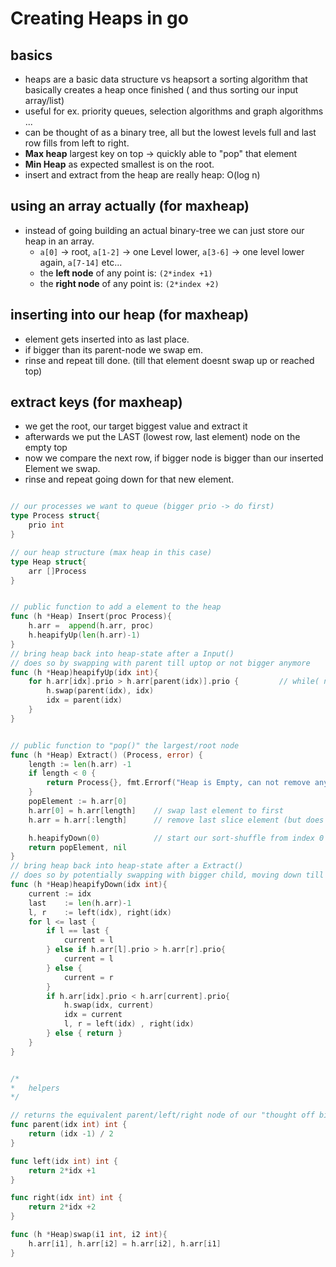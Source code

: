 # Creating Heaps in go

## basics
- heaps are a basic data structure vs heapsort a sorting algorithm that basically creates a heap once finished ( and thus sorting our input array/list)
- useful for ex. priority queues, selection algorithms and graph algorithms ...
- can be thought of as a binary tree, all but the lowest levels full and last row fills from left to right. 
- **Max heap** largest key on top -> quickly able to "pop" that element
- **Min Heap** as expected smallest is on the root. 
- insert and extract from the heap are really heap: O(log n)

## using an array actually (for maxheap)
- instead of going building an actual binary-tree we can just store our heap in an array.
    - `a[0]` -> root, `a[1-2]` -> one Level lower, `a[3-6]` -> one level lower again, `a[7-14]` etc...
    - the **left node**  of any point is: `(2*index +1)`
    - the **right node** of any point is: `(2*index +2)`

## inserting into our heap (for maxheap)
- element gets inserted into as last place.
- if bigger than its parent-node we swap em.
- rinse and repeat till done. (till that element doesnt swap up or reached top)

## extract keys (for maxheap)
- we get the root, our target biggest value and extract it
- afterwards we put the LAST (lowest row, last element) node on the empty top
- now we compare the next row, if bigger node is bigger than our inserted Element we swap.
- rinse and repeat going down for that new element.

```go

// our processes we want to queue (bigger prio -> do first)
type Process struct{
	prio int
}

// our heap structure (max heap in this case)
type Heap struct{
	arr []Process
}


// public function to add a element to the heap
func (h *Heap) Insert(proc Process){
	h.arr =  append(h.arr, proc)
	h.heapifyUp(len(h.arr)-1)
}
// bring heap back into heap-state after a Input()
// does so by swapping with parent till uptop or not bigger anymore
func (h *Heap)heapifyUp(idx int){
	for h.arr[idx].prio > h.arr[parent(idx)].prio {			// while( node>parent )
		h.swap(parent(idx), idx)
		idx = parent(idx)
	}
}


// public function to "pop()" the largest/root node
func (h *Heap) Extract() (Process, error) {
	length := len(h.arr) -1
	if length < 0 {
		return Process{}, fmt.Errorf("Heap is Empty, can not remove anything")
	}
	popElement := h.arr[0]
	h.arr[0] = h.arr[length]	// swap last element to first
	h.arr = h.arr[:length]		// remove last slice element (but does not reallocate in go if i understand correctly)

	h.heapifyDown(0)			// start our sort-shuffle from index 0
	return popElement, nil
}
// bring heap back into heap-state after a Extract()
// does so by potentially swapping with bigger child, moving down till bottom/no more swap
func (h *Heap)heapifyDown(idx int){
	current := idx
	last 	:= len(h.arr)-1
	l, r 	:= left(idx), right(idx)
	for l <= last {
		if l == last {
			current = l
		} else if h.arr[l].prio > h.arr[r].prio{
			current = l
		} else {
			current = r
		}
		if h.arr[idx].prio < h.arr[current].prio{
			h.swap(idx, current)
			idx = current
			l, r = left(idx) , right(idx)
		} else { return }
	}
}


/*
*	helpers
*/

// returns the equivalent parent/left/right node of our "thought off binary-tree"
func parent(idx int) int {
	return (idx -1) / 2
}

func left(idx int) int {
	return 2*idx +1
}

func right(idx int) int {
	return 2*idx +2
}

func (h *Heap)swap(i1 int, i2 int){
	h.arr[i1], h.arr[i2] = h.arr[i2], h.arr[i1]
}
```